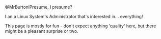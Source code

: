 @MrBurtonIPresume, I presume?

I an a Linux System's Administrator that's interested in... everything!

This page is mostly for fun - don't expect anything 'quality' here, but there might be a pleasant surprise or two.
